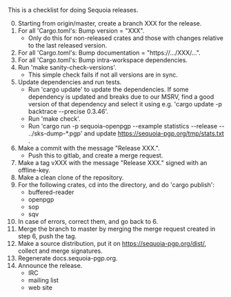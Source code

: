 This is a checklist for doing Sequoia releases.

 0. Starting from origin/master, create a branch XXX for the release.
 1. For all 'Cargo.toml's: Bump version = "XXX".
       - Only do this for non-released crates and those with changes
         relative to the last released version.
 2. For all 'Cargo.toml's: Bump documentation = "https://.../XXX/...".
 3. For all 'Cargo.toml's: Bump intra-workspace dependencies.
 4. Run 'make sanity-check-versions'.
       - This simple check fails if not all versions are in sync.
 5. Update dependencies and run tests.
       - Run 'cargo update' to update the dependencies.  If some
         dependency is updated and breaks due to our MSRV, find a good
         version of that dependency and select it using e.g. 'cargo
         update -p backtrace --precise 0.3.46'.
       - Run 'make check'.
       - Run 'cargo run -p sequoia-openpgp --example statistics
         --release -- ../sks-dump-*.pgp' and update
         https://sequoia-pgp.org/tmp/stats.txt .
 6. Make a commit with the message "Release XXX.".
       - Push this to gitlab, and create a merge request.
 7. Make a tag vXXX with the message "Release XXX." signed with an
    offline-key.
 8. Make a clean clone of the repository.
 9. For the following crates, cd into the directory, and do 'cargo
    publish':
       - buffered-reader
       - openpgp
       - sop
       - sqv
10. In case of errors, correct them, and go back to 6.
11. Merge the branch to master by merging the merge request created in
    step 6, push the tag.
12. Make a source distribution, put it on
    https://sequoia-pgp.org/dist/, collect and merge signatures.
13. Regenerate docs.sequoia-pgp.org.
14. Announce the release.
       - IRC
       - mailing list
       - web site
